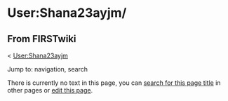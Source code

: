 # User:Shana23ayjm/

## From FIRSTwiki

< [User:Shana23ayjm](User:Shana23ayjm "User:Shana23ayjm")

Jump to: navigation, search

There is currently no text in this page, you can [search for this page title](Special:Search/Shana23ayjm/ "Special:Search/Shana23ayjm/") in other pages or [edit this page](http://www.firstwiki.net/index.php?title=User:Shana23ayjm/&action=edit "http://www.firstwiki.net/index.php?title=User:Shana23ayjm/&action=edit").
